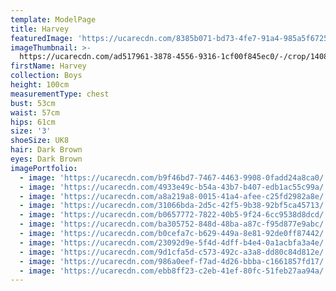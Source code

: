 ```yaml
---
template: ModelPage
title: Harvey
featuredImage: 'https://ucarecdn.com/8385b071-bd73-4fe7-91a4-985a5f672515/'
imageThumbnail: >-
  https://ucarecdn.com/ad517961-3878-4556-9316-1cf00f845ec0/-/crop/1408x1748/0,58/-/preview/
firstName: Harvey
collection: Boys
height: 100cm
measurementType: chest
bust: 53cm
waist: 57cm
hips: 61cm
size: '3'
shoeSize: UK8
hair: Dark Brown
eyes: Dark Brown
imagePortfolio:
  - image: 'https://ucarecdn.com/b9f46bd7-7467-4463-9908-0fadd24a8ca0/'
  - image: 'https://ucarecdn.com/4933e49c-b54a-43b7-b407-edb1ac55c99a/'
  - image: 'https://ucarecdn.com/a8a219a8-0015-41a4-afee-c25fd2982a8e/'
  - image: 'https://ucarecdn.com/31066bda-2d5c-42f5-9b38-92bf5ca45713/'
  - image: 'https://ucarecdn.com/b0657772-7822-40b5-9f24-6cc9538d8dcd/'
  - image: 'https://ucarecdn.com/ba305752-848d-48ba-a87c-f95d877e9abc/'
  - image: 'https://ucarecdn.com/b0cefa7c-b629-449a-8e81-92de0ff87442/'
  - image: 'https://ucarecdn.com/23092d9e-5f4d-4dff-b4e4-0a1acbfa3a4e/'
  - image: 'https://ucarecdn.com/9d1cfa5d-c573-492c-a3a8-dd80c84d812e/'
  - image: 'https://ucarecdn.com/986a0eef-f7ad-4d26-bbba-c1661857fd17/'
  - image: 'https://ucarecdn.com/ebb8ff23-c2eb-41ef-80fc-51feb27aa94a/'
---
```


